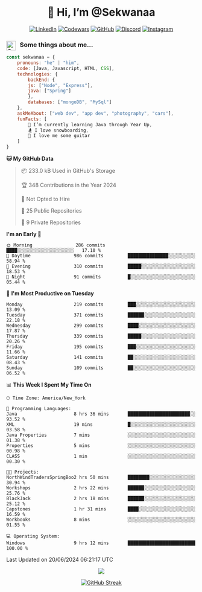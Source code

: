 <h1 align="center" style="font-size = 20px;">👋 Hi, I’m @Sekwanaa</h1>

<div align="center">
	
<a href="https://www.linkedin.com/in/chrisskchia/" target="blank">![LinkedIn](https://img.shields.io/badge/linkedin-%230077B5.svg?style=for-the-badge&logo=linkedin&logoColor=white)</a>
<a href="https://www.codewars.com/users/sekwanaa" target="blank">![Codewars](https://img.shields.io/badge/Codewars-B1361E?style=for-the-badge&logo=codewars&logoColor=grey)</a>
<a href="https://github.com/sekwanaa" target="blank">![GitHub](https://img.shields.io/badge/github-%23121011.svg?style=for-the-badge&logo=github&logoColor=white)</a>
<a href="https://discordapp.com/users/181891769414189056" target="blank">![Discord](https://img.shields.io/badge/Discord-%235865F2.svg?style=for-the-badge&logo=discord&logoColor=white)</a>
<a href="https://www.instagram.com/sekwanaa/" target="blank">![Instagram](https://img.shields.io/badge/Instagram-%23E4405F.svg?style=for-the-badge&logo=Instagram&logoColor=white)</a>

</div>

### <img align="left" alt="Coding" height="25" src="https://media.tenor.com/2aSuT7p_a_UAAAAi/peachcat-cat.gif"> &nbsp; Some things about me...

``` javascript
const sekwanaa = {
	pronouns: "he" | "him",
	code: [Java, Javascript, HTML, CSS],
	technologies: {
		backEnd: {
		js: ["Node", "Express"],
		java: ["Spring"]
		},
		databases: ["mongoDB", "MySql"]
	},
 	askMeAbout: ["web dev", "app dev", "photography", "cars"],
 	funFacts: [
		🌱 I’m currently learning Java through Year Up,
		🏂 I love snowboarding,
		🎸 I love me some guitar
	]
}
```
<!--Github Stats-->

<!--START_SECTION:waka-->
**🐱 My GitHub Data** 

> 📦 233.0 kB Used in GitHub's Storage 
 > 
> 🏆 348 Contributions in the Year 2024
 > 
> 🚫 Not Opted to Hire
 > 
> 📜 25 Public Repositories 
 > 
> 🔑 9 Private Repositories 
 > 
**I'm an Early 🐤** 

```text
🌞 Morning                286 commits         ████░░░░░░░░░░░░░░░░░░░░░   17.10 % 
🌆 Daytime                986 commits         ███████████████░░░░░░░░░░   58.94 % 
🌃 Evening                310 commits         █████░░░░░░░░░░░░░░░░░░░░   18.53 % 
🌙 Night                  91 commits          █░░░░░░░░░░░░░░░░░░░░░░░░   05.44 % 
```
📅 **I'm Most Productive on Tuesday** 

```text
Monday                   219 commits         ███░░░░░░░░░░░░░░░░░░░░░░   13.09 % 
Tuesday                  371 commits         ██████░░░░░░░░░░░░░░░░░░░   22.18 % 
Wednesday                299 commits         ████░░░░░░░░░░░░░░░░░░░░░   17.87 % 
Thursday                 339 commits         █████░░░░░░░░░░░░░░░░░░░░   20.26 % 
Friday                   195 commits         ███░░░░░░░░░░░░░░░░░░░░░░   11.66 % 
Saturday                 141 commits         ██░░░░░░░░░░░░░░░░░░░░░░░   08.43 % 
Sunday                   109 commits         ██░░░░░░░░░░░░░░░░░░░░░░░   06.52 % 
```


📊 **This Week I Spent My Time On** 

```text
🕑︎ Time Zone: America/New_York

💬 Programming Languages: 
Java                     8 hrs 36 mins       ███████████████████████░░   93.52 % 
XML                      19 mins             █░░░░░░░░░░░░░░░░░░░░░░░░   03.58 % 
Java Properties          7 mins              ░░░░░░░░░░░░░░░░░░░░░░░░░   01.38 % 
Properties               5 mins              ░░░░░░░░░░░░░░░░░░░░░░░░░   00.98 % 
CLASS                    1 min               ░░░░░░░░░░░░░░░░░░░░░░░░░   00.30 % 

🐱‍💻 Projects: 
NorthWindTradersSpringBoo2 hrs 50 mins       ████████░░░░░░░░░░░░░░░░░   30.94 % 
Workshops                2 hrs 22 mins       ██████░░░░░░░░░░░░░░░░░░░   25.76 % 
BlackJack                2 hrs 18 mins       ██████░░░░░░░░░░░░░░░░░░░   25.12 % 
Capstones                1 hr 31 mins        ████░░░░░░░░░░░░░░░░░░░░░   16.59 % 
Workbooks                8 mins              ░░░░░░░░░░░░░░░░░░░░░░░░░   01.55 % 

💻 Operating System: 
Windows                  9 hrs 12 mins       █████████████████████████   100.00 % 
```


 Last Updated on 20/06/2024 06:21:17 UTC
<!--END_SECTION:waka-->


<div align="center">
	
![](https://komarev.com/ghpvc/?username=sekwanaa&label=GITHUB-VISITORS&style=for-the-badge)

<div>

[![GitHub Streak](https://github-readme-streak-stats.herokuapp.com/?user=sekwanaa)](https://git.io/streak-stats)
 
</div>
 
</div>


<!---
# CERTIFICATES
### Google IT Automation with Python Specialization

>***Coursera --- Issued September 2022***
Online certificate issued by Coursera building skills using Git, Github, and Python

### Google IT Support Certificate
>***Coursera --- Issued November 2021***
Online certificate issued by Coursera building foundational skills including
troubleshooting and customer service, networking, operating systems, system
administration, and security.
--->

<!---
Jiggly-sensation/Jiggly-sensation is a ✨ special ✨ repository because its `README.md` (this file) appears on your GitHub profile.
You can click the Preview link to take a look at your changes.
--->


